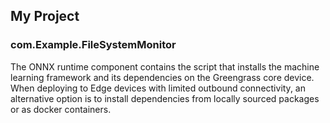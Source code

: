 ## My Project

### com.Example.FileSystemMonitor

The ONNX runtime component contains the script that installs the machine learning framework and its dependencies on the Greengrass core device. When deploying to Edge devices with limited outbound connectivity, an alternative option is to install dependencies from locally sourced packages or as docker containers.
